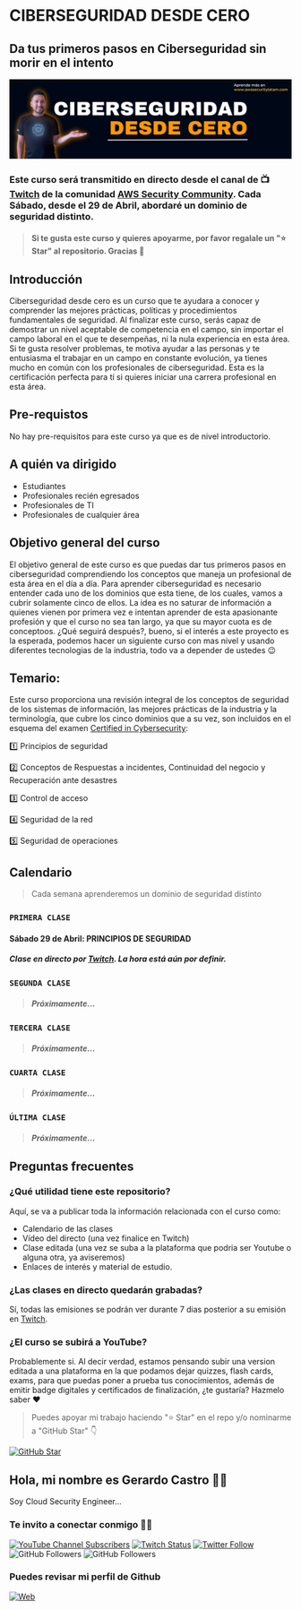 # CIBERSEGURIDAD DESDE CERO
## Da tus primeros pasos en Ciberseguridad sin morir en el intento

![banner](./img/ciberseguridad.png)

### Este curso será transmitido en directo desde el canal de 📺 [Twitch](https://twitch.tv/awssecuritylatam) de la comunidad [AWS Security Community](https://bit.ly/youtube-awsseclatam). Cada Sábado, desde el 29 de Abril, abordaré un dominio de seguridad distinto.

> #### Si te gusta este curso y quieres apoyarme, por favor regalale un "⭐️ Star" al repositorio. Gracias 🙌

## Introducción
Ciberseguridad desde cero es un curso que te ayudara a conocer y comprender las mejores prácticas, políticas y procedimientos fundamentales de seguridad. Al finalizar este curso, serás capaz de demostrar un nivel aceptable de competencia en el campo, sin importar el campo laboral en el que te desempeñas, ni la nula experiencia en esta área. Si te gusta resolver problemas, te motiva ayudar a las personas y te entusiasma el trabajar en un campo en constante evolución, ya tienes mucho en común con los profesionales de ciberseguridad. Esta es la certificación perfecta para tí si quieres iniciar una carrera profesional en esta área.

## Pre-requistos
No hay pre-requisitos para este curso ya que es de nivel introductorio.

## A quién va dirigido
- Estudiantes
- Profesionales recién egresados
- Profesionales de TI
- Profesionales de cualquier área

## Objetivo general del curso
El objetivo general de este curso es que puedas dar tus primeros pasos en ciberseguridad comprendiendo los conceptos que maneja un profesional de esta área en el día a día. Para aprender ciberseguridad es necesario entender cada uno de los dominios que esta tiene, de los cuales, vamos a cubrir solamente cinco de ellos. La idea es no saturar de información a quienes vienen por primera vez e intentan aprender de esta apasionante profesión y que el curso no sea tan largo, ya que su mayor cuota es de conceptoos. ¿Qué seguirá después?, bueno, si el interés a este proyecto es la esperada, podemos hacer un siguiente curso con mas nivel y usando diferentes tecnologias de la industria, todo va a depender de ustedes 😉

## Temario:
Este curso proporciona una revisión integral de los conceptos de seguridad de los sistemas de información, las mejores prácticas de la industria y la terminología, que cubre los cinco dominios que a su vez, son incluidos en el esquema del examen [Certified in Cybersecurity](https://www.isc2.org/certified-in-cybersecurity):

1️⃣ Principios de seguridad

2️⃣ Conceptos de Respuestas a incidentes, Continuidad del negocio y Recuperación ante desastres

3️⃣ Control de acceso

4️⃣ Seguridad de la red

5️⃣ Seguridad de operaciones


## Calendario
> Cada semana aprenderemos un dominio de seguridad distinto

### `PRIMERA CLASE`
#### Sábado 29 de Abril: PRINCIPIOS DE SEGURIDAD
##### Clase en directo por [Twitch](https://twitch.tv/awssecuritylatam). La hora está aún por definir.

### `SEGUNDA CLASE`
> ##### Próximamente...

### `TERCERA CLASE`
> ##### Próximamente...

### `CUARTA CLASE`
> ##### Próximamente...

### `ÚLTIMA CLASE`
> ##### Próximamente...

## Preguntas frecuentes

### ¿Qué utilidad tiene este repositorio?
Aquí, se va a publicar toda la información relacionada con el curso como:
- Calendario de las clases
- Vídeo del directo (una vez finalice en Twitch) 
- Clase editada (una vez se suba a la plataforma que podria ser Youtube o alguna otra, ya aviseremos)
- Enlaces de interés y material de estudio.

### ¿Las clases en directo quedarán grabadas?
Sí, todas las emisiones se podrán ver durante 7 dias posterior a su emisión en [Twitch](https://www.twitch.tv/awssecuritylatam/videos).

### ¿El curso se subirá a YouTube?
Probablemente si. Al decir verdad, estamos pensando subir una version editada a una plataforma en la que podamos dejar quizzes, flash cards, exams, para que puedas poner a prueba tus conocimientos, además de emitir badge digitales y certificados de finalización, ¿te gustaría? Hazmelo saber ❤️ 

> Puedes apoyar mi trabajo haciendo "⭐️ Star" en el repo y/o nominarme a "GitHub Star" 👇

[![GitHub Star](https://img.shields.io/badge/GitHub-Nominar_a_star-yellow?style=for-the-badge&logo=github&logoColor=white&labelColor=101010)](https://stars.github.com/nominate/)

## Hola, mi nombre es Gerardo Castro 👋🏻
Soy Cloud Security Engineer...

### **Te invito a conectar conmigo** 🤝🏻 &nbsp;
[![YouTube Channel Subscribers](https://img.shields.io/youtube/channel/subscribers/UCVWjwOiJGog7Km90-ayFESg?style=social)](https://www.youtube.com/channel/UCmWuXyjXOJOpikS4MHmJAcQ?sub_confirmation=1)
[![Twitch Status](https://img.shields.io/twitch/status/gerardokaztro?label=Follow%20me%20on%20Twitch&style=social)](https://www.twitch.tv/awssecuritylatam)
[![Twitter Follow](https://img.shields.io/twitter/follow/gerardokaztro?style=social)](https://twitter.com/mouredev)
![GitHub Followers](https://img.shields.io/github/followers/gerardokaztro?style=social)
![GitHub Followers](https://img.shields.io/github/stars/gerardokaztro?style=social)

### Puedes revisar mi perfil de Github
[![Web](https://img.shields.io/badge/GitHub-gerardokaztro-14a1f0?style=for-the-badge&logo=github&logoColor=white&labelColor=101010)](https://github.com/gerardokaztro)
